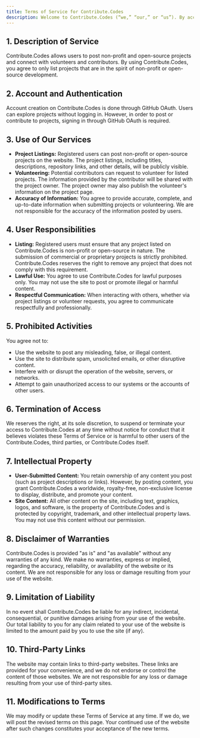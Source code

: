 ```yaml
---
title: Terms of Service for Contribute.Codes
description: Welcome to Contribute.Codes (“we,” “our,” or “us”). By accessing or using our website, you agree to comply with and be bound by the following Terms of Service. If you do not agree with these terms, please do not use the website.
---
```


## 1. Description of Service

Contribute.Codes allows users to post non-profit and open-source projects and connect with volunteers and contributors. By using Contribute.Codes, you agree to only list projects that are in the spirit of non-profit or open-source development.

## 2. Account and Authentication

Account creation on Contribute.Codes is done through GitHub OAuth. Users can explore projects without logging in. However, in order to post or contribute to projects, signing in through GitHub OAuth is required.

## 3. Use of Our Services

- **Project Listings:** Registered users can post non-profit or open-source projects on the website. The project listings, including titles, descriptions, repository links, and other details, will be publicly visible.
- **Volunteering:** Potential contributors can request to volunteer for listed projects. The information provided by the contributor will be shared with the project owner. The project owner may also publish the volunteer's information on the project page.
- **Accuracy of Information:** You agree to provide accurate, complete, and up-to-date information when submitting projects or volunteering. We are not responsible for the accuracy of the information posted by users.

## 4. User Responsibilities

- **Listing:** Registered users must ensure that any project listed on Contribute.Codes is non-profit or open-source in nature. The submission of commercial or proprietary projects is strictly prohibited. Contribute.Codes reserves the right to remove any project that does not comply with this requirement.
- **Lawful Use:** You agree to use Contribute.Codes for lawful purposes only. You may not use the site to post or promote illegal or harmful content.
- **Respectful Communication:** When interacting with others, whether via project listings or volunteer requests, you agree to communicate respectfully and professionally.

## 5. Prohibited Activities

You agree not to:
- Use the website to post any misleading, false, or illegal content.
- Use the site to distribute spam, unsolicited emails, or other disruptive content.
- Interfere with or disrupt the operation of the website, servers, or networks.
- Attempt to gain unauthorized access to our systems or the accounts of other users.

## 6. Termination of Access

We reserves the right, at its sole discretion, to suspend or terminate your access to Contribute.Codes at any time without notice for conduct that it believes violates these Terms of Service or is harmful to other users of the Contribute.Codes, third parties, or Contribute.Codes itself.

## 7. Intellectual Property

- **User-Submitted Content:** You retain ownership of any content you post (such as project descriptions or links). However, by posting content, you grant Contribute.Codes a worldwide, royalty-free, non-exclusive license to display, distribute, and promote your content.
- **Site Content:** All other content on the site, including text, graphics, logos, and software, is the property of Contribute.Codes and is protected by copyright, trademark, and other intellectual property laws. You may not use this content without our permission.

## 8. Disclaimer of Warranties

Contribute.Codes is provided "as is" and "as available" without any warranties of any kind. We make no warranties, express or implied, regarding the accuracy, reliability, or availability of the website or its content. We are not responsible for any loss or damage resulting from your use of the website.

## 9. Limitation of Liability

In no event shall Contribute.Codes be liable for any indirect, incidental, consequential, or punitive damages arising from your use of the website. Our total liability to you for any claim related to your use of the website is limited to the amount paid by you to use the site (if any).

## 10. Third-Party Links

The website may contain links to third-party websites. These links are provided for your convenience, and we do not endorse or control the content of those websites. We are not responsible for any loss or damage resulting from your use of third-party sites.

## 11. Modifications to Terms

We may modify or update these Terms of Service at any time. If we do, we will post the revised terms on this page. Your continued use of the website after such changes constitutes your acceptance of the new terms.
